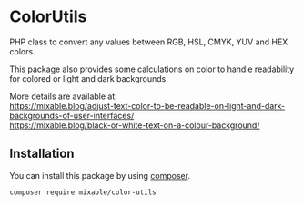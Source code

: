 # ColorUtils
PHP class to convert any values between RGB, HSL, CMYK, YUV and HEX colors.

This package also provides some calculations on color to handle readability for colored or light and dark backgrounds.

More details are available at: \
https://mixable.blog/adjust-text-color-to-be-readable-on-light-and-dark-backgrounds-of-user-interfaces/ \
https://mixable.blog/black-or-white-text-on-a-colour-background/

## Installation
You can install this package by using [composer](http://getcomposer.org).
```
composer require mixable/color-utils
```
